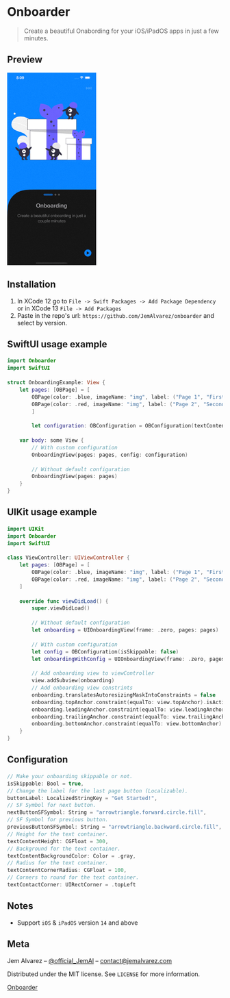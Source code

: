 # Onboarder
> Create a beautiful Onabording for your iOS/iPadOS apps in just a few minutes.

## Preview

<img src="./Assets/onboarding.gif" height="450" />

## Installation

1. In XCode 12 go to `File -> Swift Packages -> Add Package Dependency` or in XCode 13 `File -> Add Packages`
2. Paste in the repo's url: ```https://github.com/JemAlvarez/onboarder``` and select by version.

## SwiftUI usage example

```swift
import Onboarder
import SwiftUI

struct OnboardingExample: View {
	let pages: [OBPage] = [
		OBPage(color: .blue, imageName: "img", label: ("Page 1", "First page")),
		OBPage(color: .red, imageName: "img", label: ("Page 2", "Second page"))
		]

		let configuration: OBConfiguration = OBConfiguration(textContentBackgroundColor: Color("darkBlack"))

	var body: some View {
		// With custom configuration
		OnboardingView(pages: pages, config: configuration)

		// Without default configuration
		OnboardingView(pages: pages)
	}
}
```

## UIKit usage example

```swift
import UIKit
import Onboarder
import SwiftUI

class ViewController: UIViewController {
	let pages: [OBPage] = [
		OBPage(color: .blue, imageName: "img", label: ("Page 1", "First page")),
		OBPage(color: .red, imageName: "img", label: ("Page 2", "Second page"))
	]
    
	override func viewDidLoad() {
		super.viewDidLoad()
        
		// Without default configuration
		let onboarding = UIOnboardingView(frame: .zero, pages: pages)

		// With custom configuration
		let config = OBConfiguration(isSkippable: false)
		let onboardingWithConfig = UIOnboardingView(frame: .zero, pages: pages, configuration: config)
        
		// Add onboarding view to viewController
		view.addSubview(onboarding)
		// Add onboarding view constrints
		onboarding.translatesAutoresizingMaskIntoConstraints = false
		onboarding.topAnchor.constraint(equalTo: view.topAnchor).isActive = true
		onboarding.leadingAnchor.constraint(equalTo: view.leadingAnchor).isActive = true
		onboarding.trailingAnchor.constraint(equalTo: view.trailingAnchor).isActive = true
		onboarding.bottomAnchor.constraint(equalTo: view.bottomAnchor).isActive = true
	}
}

```

## Configuration

```swift
// Make your onboarding skippable or not.
isSkippable: Bool = true,
// Change the label for the last page button (Localizable).
buttonLabel: LocalizedStringKey = "Get Started!",
// SF Symbol for next button.
nextButtonSFSymbol: String = "arrowtriangle.forward.circle.fill",
// SF Symbol for previous button.
previousButtonSFSymbol: String = "arrowtriangle.backward.circle.fill",
// Height for the text container.
textContentHeight: CGFloat = 300,
// Background for the text container.
textContentBackgroundColor: Color = .gray,
// Radius for the text container.
textContentCornerRadius: CGFloat = 100,
// Corners to round for the text container.
textContactCorner: UIRectCorner = .topLeft
```

## Notes

* Support `iOS` & `iPadOS` version `14` and above

## Meta

Jem Alvarez – [@official_JemAl](https://twitter.com/official_JemAl) – contact@jemalvarez.com

Distributed under the MIT license. See ``LICENSE`` for more information.

[Onboarder](https://github.com/JemAlvarez/onboarder)
